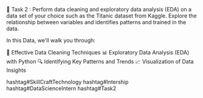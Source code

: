 🚀 Task 2 : Perform data cleaning and exploratory data analysis (EDA) on a data set of your choice such as the Titanic dataset from Kaggle. Explore the relationship between variables and identifies patterns and trained in the data.

In this Data, we'll walk you through:

🧹 Effective Data Cleaning Techniques
📊 Exploratory Data Analysis (EDA) with Python
🔍 Identifying Key Patterns and Trends
📈 Visualization of Data Insights

hashtag#SkillCraftTechnology
hashtag#Intership
hashtag#DataScienceIntern
hashtag#Task2
